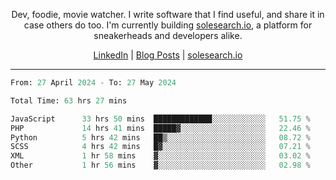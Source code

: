 <p align="center">Dev, foodie, movie watcher. I write software that I find useful, and share it in case others do too. I'm currently building <a href="https://solesearch.io">solesearch.io</a>, a platform for sneakerheads and developers alike.</p>
<p align="center">
  <a href="https://www.linkedin.com/in/peter-rauscher">LinkedIn</a>
  |
  <a href="https://dev.to/peterrauscher">Blog Posts</a>
  |
  <a href="https://solesearch.io">solesearch.io</a>
</p>
<hr/>
<!--START_SECTION:waka-->

```python
From: 27 April 2024 - To: 27 May 2024

Total Time: 63 hrs 27 mins

JavaScript      33 hrs 50 mins  █████████████░░░░░░░░░░░░   51.75 %
PHP             14 hrs 41 mins  █████▓░░░░░░░░░░░░░░░░░░░   22.46 %
Python          5 hrs 42 mins   ██▒░░░░░░░░░░░░░░░░░░░░░░   08.72 %
SCSS            4 hrs 42 mins   █▓░░░░░░░░░░░░░░░░░░░░░░░   07.21 %
XML             1 hr 58 mins    ▓░░░░░░░░░░░░░░░░░░░░░░░░   03.02 %
Other           1 hr 56 mins    ▓░░░░░░░░░░░░░░░░░░░░░░░░   02.98 %
```

<!--END_SECTION:waka-->

